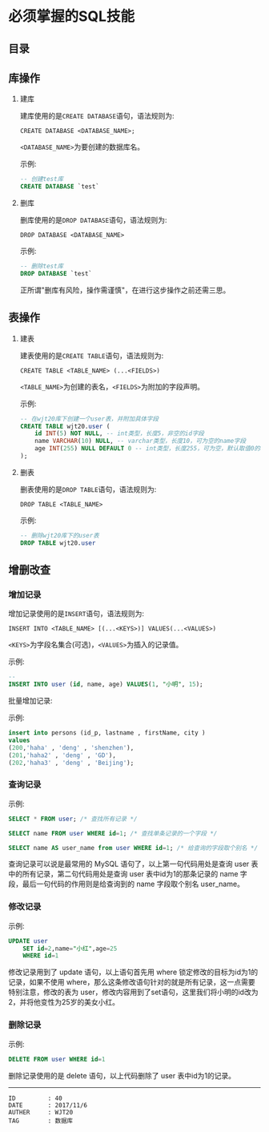 
# 必须掌握的SQL技能 #

## 目录 ##

## 库操作 ##

1. 建库

    建库使用的是`CREATE DATABASE`语句，语法规则为:

    ```
    CREATE DATABASE <DATABASE_NAME>;
    ```

    `<DATABASE_NAME>`为要创建的数据库名。

    示例:

    ```SQL
    -- 创建test库
    CREATE DATABASE `test`
    ```

2. 删库

    删库使用的是`DROP DATABASE`语句，语法规则为:

    ```
    DROP DATABASE <DATABASE_NAME>
    ```

    示例:

    ```SQL
    -- 删除test库
    DROP DATABASE `test`
    ```

    正所谓"删库有风险，操作需谨慎"，在进行这步操作之前还需三思。

## 表操作 ##

1. 建表

    建表使用的是`CREATE TABLE`语句，语法规则为:

    ```
    CREATE TABLE <TABLE_NAME> (...<FIELDS>)
    ```

    `<TABLE_NAME>`为创建的表名，`<FIELDS>`为附加的字段声明。

    示例:

    ```SQL
    -- 在wjt20库下创建一个user表，并附加具体字段
    CREATE TABLE wjt20.user (
        id INT(5) NOT NULL, -- int类型，长度5，非空的id字段
        name VARCHAR(10) NULL, -- varchar类型，长度10，可为空的name字段
        age INT(255) NULL DEFAULT 0 -- int类型，长度255，可为空，默认取值0的age字段
    );
    ```

2. 删表

    删表使用的是`DROP TABLE`语句，语法规则为:

    ```
    DROP TABLE <TABLE_NAME>
    ```

    示例:

    ```SQL
    -- 删除wjt20库下的user表
    DROP TABLE wjt20.user
    ```

## 增删改查 ##

### 增加记录 ###

增加记录使用的是`INSERT`语句，语法规则为:

```
INSERT INTO <TABLE_NAME> [(...<KEYS>)] VALUES(...<VALUES>)
```

`<KEYS>`为字段名集合(可选)，`<VALUES>`为插入的记录值。

示例:

```SQL
--
INSERT INTO user (id, name, age) VALUES(1, "小明", 15);
```

批量增加记录:

示例:

```SQL
insert into persons (id_p, lastname , firstName, city )
values
(200,'haha' , 'deng' , 'shenzhen'),
(201,'haha2' , 'deng' , 'GD'),
(202,'haha3' , 'deng' , 'Beijing');
```

### 查询记录 ###

示例:

```SQL
SELECT * FROM user; /* 查找所有记录 */

SELECT name FROM user WHERE id=1; /* 查找单条记录的一个字段 */

SELECT name AS user_name from user WHERE id=1; /* 给查询的字段取个别名 */
```

查询记录可以说是最常用的 MySQL 语句了，以上第一句代码用处是查询 user 表中的所有记录，第二句代码用处是查询 user 表中id为1的那条记录的 name 字段，最后一句代码的作用则是给查询到的 name 字段取个别名 user_name。

### 修改记录 ###

示例:

```SQL
UPDATE user
	SET id=2,name="小红",age=25
	WHERE id=1
```

修改记录用到了 update 语句，以上语句首先用 where 锁定修改的目标为id为1的记录，如果不使用 where，那么这条修改语句针对的就是所有记录，这一点需要特别注意，修改的表为 user，修改内容用到了set语句，这里我们将小明的id改为2，并将他变性为25岁的美女小红。

### 删除记录 ###

示例:

```SQL
DELETE FROM user WHERE id=1
```

删除记录使用的是 delete 语句，以上代码删除了 user 表中id为1的记录。

---

```
ID         : 40
DATE       : 2017/11/6
AUTHER     : WJT20
TAG        : 数据库
```

